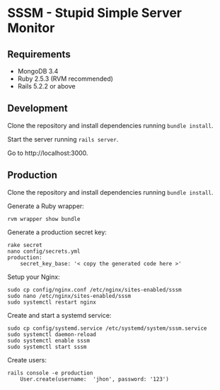 # SSSM - Stupid Simple Server Monitor

## Requirements

- MongoDB 3.4
- Ruby 2.5.3 (RVM recommended)
- Rails 5.2.2 or above

## Development

Clone the repository and install dependencies running ```bundle install```.

Start the server running ```rails server```.

Go to http://localhost:3000.

## Production

Clone the repository and install dependencies running ```bundle install```.

Generate a Ruby wrapper:

```
rvm wrapper show bundle
```

Generate a production secret key:

```
rake secret
nano config/secrets.yml
production:
    secret_key_base: '< copy the generated code here >'
```

Setup your Nginx:

```
sudo cp config/nginx.conf /etc/nginx/sites-enabled/sssm
sudo nano /etc/nginx/sites-enabled/sssm
sudo systemctl restart nginx
```

Create and start a systemd service:

```
sudo cp config/systemd.service /etc/systemd/system/sssm.service
sudo systemctl daemon-reload
sudo systemctl enable sssm
sudo systemctl start sssm
```

Create users:

```
rails console -e production
    User.create(username:  'jhon', password: '123')
```